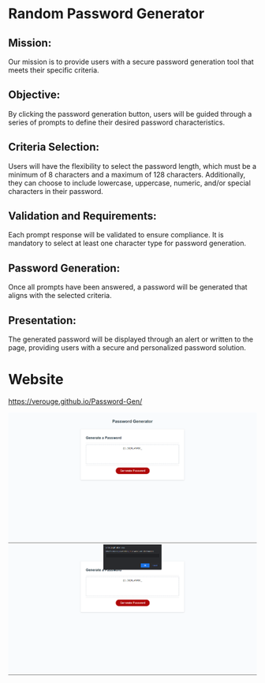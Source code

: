 # Random Password Generator

## Mission:

Our mission is to provide users with a secure password generation tool that meets their specific criteria.

## Objective:

By clicking the password generation button, users will be guided through a series of prompts to define their desired password characteristics.

## Criteria Selection:

Users will have the flexibility to select the password length, which must be a minimum of 8 characters and a maximum of 128 characters. Additionally, they can choose to include lowercase, uppercase, numeric, and/or special characters in their password.

## Validation and Requirements:

Each prompt response will be validated to ensure compliance. It is mandatory to select at least one character type for password generation.

## Password Generation:

Once all prompts have been answered, a password will be generated that aligns with the selected criteria.

## Presentation:

The generated password will be displayed through an alert or written to the page, providing users with a secure and personalized password solution.

# Website

https://verouge.github.io/Password-Gen/

![My Image](Assets\website-img.png)
![My Image](Assets\prompt-img.png)
